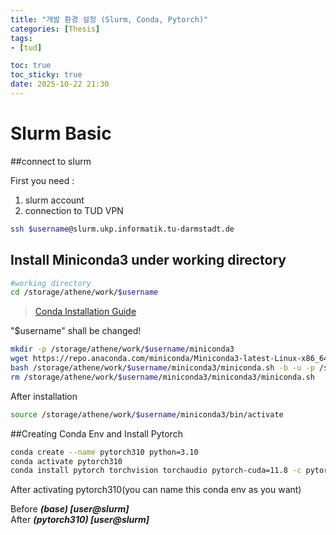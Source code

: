 ```yaml
---
title: "개발 환경 설정 (Slurm, Conda, Pytorch)"
categories: [Thesis]
tags:
- [tud]

toc: true
toc_sticky: true
date: 2025-10-22 21:30
---
```


# Slurm Basic

##connect to slurm

First you need :
1. slurm account 
2. connection to TUD VPN

```bash
ssh $username@slurm.ukp.informatik.tu-darmstadt.de
```


## Install Miniconda3 under working directory
```bash
#working directory 
cd /storage/athene/work/$username
```

> [Conda Installation Guide](https://www.anaconda.com/docs/getting-started/miniconda/install) <br>

"$username" shall be changed!
```bash
mkdir -p /storage/athene/work/$username/miniconda3
wget https://repo.anaconda.com/miniconda/Miniconda3-latest-Linux-x86_64.sh -O /storage/athene/work/$username/miniconda3/miniconda.sh
bash /storage/athene/work/$username/miniconda3/miniconda.sh -b -u -p /storage/athene/work/$username/miniconda3/miniconda3
rm /storage/athene/work/$username/miniconda3/miniconda3/miniconda.sh
```
After installation 
```bash
source /storage/athene/work/$username/miniconda3/bin/activate
```

##Creating Conda Env and Install Pytorch  

```bash
conda create --name pytorch310 python=3.10
conda activate pytorch310
conda install pytorch torchvision torchaudio pytorch-cuda=11.8 -c pytorch -c nvidia
```
After activating pytorch310(you can name this conda env as you want) 

Before __*(base) [user@slurm]*__  
After  *__(pytorch310) [user@slurm]__*


